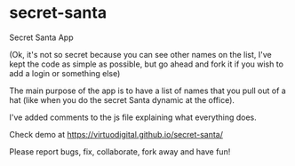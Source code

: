# secret-santa
Secret Santa App

(Ok, it's not so secret because you can see other names on the list, I've kept 
the code as simple as possible, but go ahead and fork it if you wish to add a 
login or something else)

The main purpose of the app is to have a list of names that you pull out of 
a hat (like when you do the secret Santa dynamic at the office).

I've added comments to the js file explaining what everything does.

Check demo at https://virtuodigital.github.io/secret-santa/

Please report bugs, fix, collaborate, fork away and have fun!


